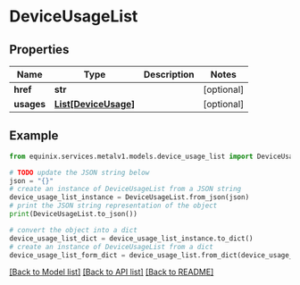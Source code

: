 # DeviceUsageList


## Properties

Name | Type | Description | Notes
------------ | ------------- | ------------- | -------------
**href** | **str** |  | [optional] 
**usages** | [**List[DeviceUsage]**](DeviceUsage.md) |  | [optional] 

## Example

```python
from equinix.services.metalv1.models.device_usage_list import DeviceUsageList

# TODO update the JSON string below
json = "{}"
# create an instance of DeviceUsageList from a JSON string
device_usage_list_instance = DeviceUsageList.from_json(json)
# print the JSON string representation of the object
print(DeviceUsageList.to_json())

# convert the object into a dict
device_usage_list_dict = device_usage_list_instance.to_dict()
# create an instance of DeviceUsageList from a dict
device_usage_list_form_dict = device_usage_list.from_dict(device_usage_list_dict)
```
[[Back to Model list]](../README.md#documentation-for-models) [[Back to API list]](../README.md#documentation-for-api-endpoints) [[Back to README]](../README.md)


